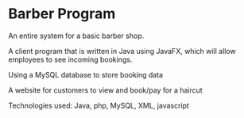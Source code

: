 # Barber Program
An entire system for a basic barber shop.

A client program that is written in Java using JavaFX, which will allow employees to see
incoming bookings.

Using a MySQL database to store booking data

A website for customers to view and book/pay for a haircut


Technologies used:
Java, php, MySQL, XML, javascript